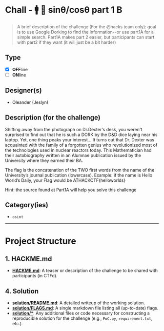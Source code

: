 # Chall - 🚹 🎩 sinθ/cosθ part 1 B

> A brief description of the challenge (For the @hacks team only): goal is to use Google Dorking to find the information--or use part1A for a simple search. Part1A makes part 2 easier, but participants can start with part2 if they want (it will just be a bit harder)

## Type

- [X] **OFF**line
- [ ] **ON**line

## Designer(s)

- Oleander (Jeslyn)


## Description (for the challenge)
Shifting away from the photograph on Dr.Dexter's desk, you weren't surprised to find out that he is such a DORK by the D&D dice laying near his laptop.
Yet, one thing peaks your interest...
It turns out that Dr. Dexter was acquainted with the family of a forgotten genius who revolutionized most of the technologies used in nuclear reactors today. This Mathematician had their autobiography written in an Alumnae publication issued by the University where they earned their BA. 

The flag is the concatenation of the TWO first words from the name of the University’s journal publication (lowercase). Example: if the name is Hello World’s Daily, your Flag would be ATHACKCTF{helloworlds}

Hint: the source found at Part1A will help you solve this challenge

## Category(ies)

- `osint`
  

---

# Project Structure

## 1. HACKME.md

- **[HACKME.md](HACKME.md)**: A teaser or description of the challenge to be shared with participants (in CTFd).

## 4. Solution

- **[solution/README.md](solution/README.md)**: A detailed writeup of the working solution.
- **[solution/FLAGS.md](solution/FLAGS.md)**: A single markdown file listing all (up-to-date) flags.
- **[solution/*](solution/)**: Any additional files or code necessary for constructing a reproducible solution for the
  challenge (e.g., `PoC.py`, `requirement.txt`, etc.). 
